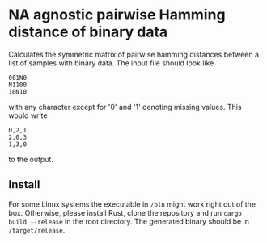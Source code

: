 # NA agnostic pairwise Hamming distance of binary data

Calculates the symmetric matrix of pairwise hamming distances between a list of samples with binary data.
The input file should look like
```
001N0
N1100
10N10
```
with any character except for '0' and '1' denoting missing values.
This would write
```
0,2,1
2,0,3
1,3,0
```
to the output. 


## Install
For some Linux systems the executable in `/bin` might work right out of the box. Otherwise, please install Rust, clone the repository and run `cargo build --release` in the root directory. The generated binary should be in `/target/release`.
